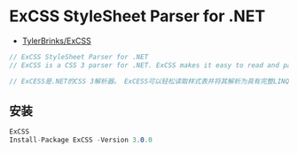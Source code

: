 # ExCSS StyleSheet Parser for .NET

- [TylerBrinks/ExCSS](https://github.com/TylerBrinks/ExCSS)

```c#
// ExCSS StyleSheet Parser for .NET
// ExCSS is a CSS 3 parser for .NET. ExCSS makes it easy to read and parse stylesheets into a friendly object model with full LINQ support.

// ExCESS是.NET的CSS 3解析器。 ExCESS可以轻松读取样式表并将其解析为具有完整LINQ支持的友好对象模型。
```

## 安装

```c#
ExCSS
Install-Package ExCSS -Version 3.0.0

```

